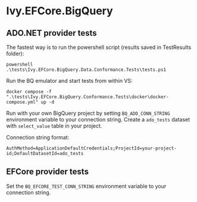 # Ivy.EFCore.BigQuery

## ADO.NET provider tests

The fastest way is to run the powershell script (results saved in TestResults folder):

```powershell .\tests\Ivy.EFCore.BigQuery.Data.Conformance.Tests\tests.ps1```

Run the BQ emulator and start tests from within VS:

```docker compose -f ".\tests\Ivy.EFCore.BigQuery.Conformance.Tests\docker\docker-compose.yml" up -d```

Run with your own BigQuery project by setting `BQ_ADO_CONN_STRING` environment variable to your connection string. Create a `ado_tests` dataset with `select_value` table in your project.

Connection string format:

```AuthMethod=ApplicationDefaultCredentials;ProjectId=your-project-id;DefaultDatasetId=ado_tests```

## EFCore provider tests

Set the `BQ_EFCORE_TEST_CONN_STRING` environment variable to your connection string.
